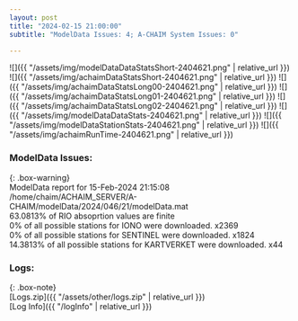```yaml
---
layout: post
title: "2024-02-15 21:00:00"
subtitle: "ModelData Issues: 4; A-CHAIM System Issues: 0"

---
```


![]({{ "/assets/img/modelDataDataStatsShort-2404621.png" | relative_url }})
![]({{ "/assets/img/achaimDataStatsShort-2404621.png" | relative_url }})
![]({{ "/assets/img/achaimDataStatsLong00-2404621.png" | relative_url }})
![]({{ "/assets/img/achaimDataStatsLong01-2404621.png" | relative_url }})
![]({{ "/assets/img/achaimDataStatsLong02-2404621.png" | relative_url }})
![]({{ "/assets/img/modelDataDataStats-2404621.png" | relative_url }})
![]({{ "/assets/img/modelDataStationStats-2404621.png" | relative_url }})
![]({{ "/assets/img/achaimRunTime-2404621.png" | relative_url }})


### ModelData Issues:  
  
{: .box-warning}  
 ModelData report for 15-Feb-2024 21:15:08   
 /home/chaim/ACHAIM_SERVER/A-CHAIM/modelData/2024/046/21/modelData.mat   
 63.0813% of RIO absoprtion values are finite   
 0% of all possible stations for IONO were downloaded. x2369   
 0% of all possible stations for SENTINEL were downloaded. x1824   
 14.3813% of all possible stations for KARTVERKET were downloaded. x44   
  


### Logs:  
  
{: .box-note}  
[Logs.zip]({{ "/assets/other/logs.zip" | relative_url }})  
[Log Info]({{ "/logInfo" | relative_url }})  
